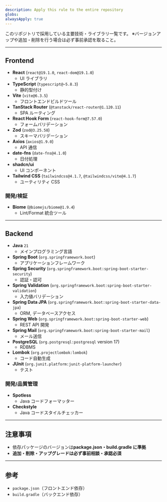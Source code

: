 ```yaml
---
description: Apply this rule to the entire repository
globs:
alwaysApply: true
---
```


このリポジトリで採用している主要技術・ライブラリ一覧です。
※バージョンアップや追加・削除を行う場合は必ず事前承認を取ること。

---

## Frontend

- **React** (`react@19.1.0`, `react-dom@19.1.0`)
  - UI ライブラリ
- **TypeScript** (`typescript@~5.8.3`)
  - 静的型付け
- **Vite** (`vite@6.3.5`)
  - フロントエンドビルドツール
- **TanStack Router** (`@tanstack/react-router@1.120.11`)
  - SPA ルーティング
- **React Hook Form** (`react-hook-form@7.57.0`)
  - フォームバリデーション
- **Zod** (`zod@3.25.58`)
  - スキーマバリデーション
- **Axios** (`axios@1.9.0`)
  - API 通信
- **date-fns** (`date-fns@4.1.0`)
  - 日付処理
- **shadcn/ui**
  - UI コンポーネント
- **Tailwind CSS** (`tailwindcss@4.1.7`, `@tailwindcss/vite@4.1.7`)
  - ユーティリティ CSS

### 開発/検証

- **Biome** (`@biomejs/biome@1.9.4`)
  - Lint/Format 統合ツール

---

## Backend

- **Java** `21`
  - メインプログラミング言語
- **Spring Boot** (`org.springframework.boot`)
  - アプリケーションフレームワーク
- **Spring Security** (`org.springframework.boot:spring-boot-starter-security`)
  - 認証・認可
- **Spring Validation** (`org.springframework.boot:spring-boot-starter-validation`)
  - 入力値バリデーション
- **Spring Data JPA** (`org.springframework.boot:spring-boot-starter-data-jpa`)
  - ORM, データベースアクセス
- **Spring Web** (`org.springframework.boot:spring-boot-starter-web`)
  - REST API 開発
- **Spring Mail** (`org.springframework.boot:spring-boot-starter-mail`)
  - メール送信
- **PostgreSQL** (`org.postgresql:postgresql` version 17)
  - RDBMS
- **Lombok** (`org.projectlombok:lombok`)
  - コード自動生成
- **JUnit** (`org.junit.platform:junit-platform-launcher`)
  - テスト

### 開発/品質管理

- **Spotless**
  - Java コードフォーマッター
- **Checkstyle**
  - Java コードスタイルチェッカー

---

## 注意事項

- 依存パッケージのバージョンは**package.json・build.gradle に準拠**
- **追加・削除・アップグレードは必ず事前相談・承認必須**

---

## 参考

- `package.json`（フロントエンド依存）
- `build.gradle`（バックエンド依存）
